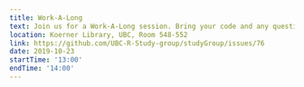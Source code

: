 ```yaml
---
title: Work-A-Long
text: Join us for a Work-A-Long session. Bring your code and any questions.
location: Koerner Library, UBC, Room 548-552
link: https://github.com/UBC-R-Study-group/studyGroup/issues/76
date: 2019-10-23
startTime: '13:00'
endTime: '14:00'
---
```

